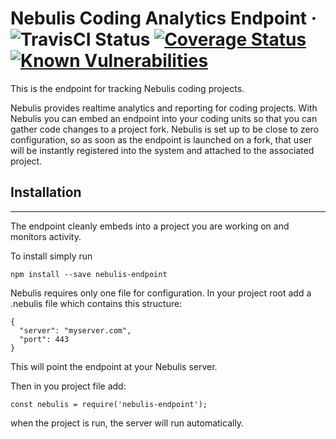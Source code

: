 # Nebulis Coding Analytics Endpoint &middot; ![TravisCI Status](https://img.shields.io/travis/NebulisAnalytics/nebulis-endpoint.svg) [![Coverage Status](https://coveralls.io/repos/github/NebulisAnalytics/nebulis-endpoint/badge.svg?branch=master)](https://coveralls.io/github/NebulisAnalytics/nebulis-endpoint?branch=master) [![Known Vulnerabilities](https://snyk.io/test/github/NebulisAnalytics/nebulis-endpoint/badge.svg)](https://snyk.io/test/github/NebulisAnalytics/nebulis-endpoint)

This is the endpoint for tracking Nebulis coding projects.

Nebulis provides realtime analytics and reporting for coding projects. With Nebulis you can embed an endpoint into your coding units so that you can gather code changes to a project fork. Nebulis is set up to be close to zero configuration, so as soon as the endpoint is launched on a fork, that user will be instantly registered into the system and attached to the associated project.

## Installation
---

The endpoint cleanly embeds into a project you are working on and monitors activity.

To install simply run
```
npm install --save nebulis-endpoint
```

Nebulis requires only one file for configuration. In your project root add a .nebulis file which contains this structure:
```
{
  "server": "myserver.com",
  "port": 443
}
```
This will point the endpoint at your Nebulis server.

Then in you project file add:
```
const nebulis = require('nebulis-endpoint');
```

when the project is run, the server will run automatically.
